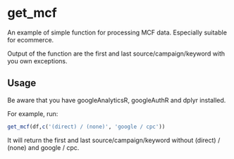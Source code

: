 # get_mcf
An example of simple function for processing MCF data. Especially suitable for ecommerce.

Output of the function are the first and last source/campaign/keyword with you own exceptions.

## Usage
Be aware that you have googleAnalyticsR, googleAuthR and dplyr installed.

For example, run:
```R
get_mcf(df,c('(direct) / (none)', 'google / cpc'))
```

It will return the first and last source/campaign/keyword without (direct) / (none) and google / cpc.

